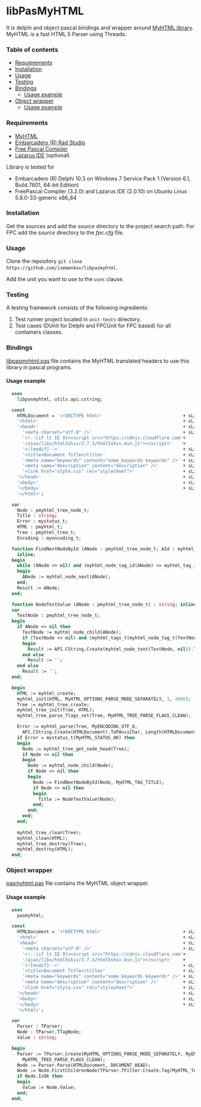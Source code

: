 libPasMyHTML
============
It is delphi and object pascal bindings and wrapper around [MyHTML library](https://github.com/lexborisov/myhtml). MyHTML is a fast HTML 5 Parser using Threads.



### Table of contents

* [Requierements](#requirements)
* [Installation](#installation)
* [Usage](#usage)
* [Testing](#testing)
* [Bindings](#bindings)
  * [Usage example](#usage-example)
* [Object wrapper](#object-wrapper)
  * [Usage example](#usage-example-1)



### Requirements

* [MyHTML](https://github.com/lexborisov/myhtml)
* [Embarcadero (R) Rad Studio](https://www.embarcadero.com)
* [Free Pascal Compiler](http://freepascal.org)
* [Lazarus IDE](http://www.lazarus.freepascal.org/) (optional)

Library is tested for 

- Embarcadero (R) Delphi 10.3 on Windows 7 Service Pack 1 (Version 6.1, Build 7601, 64-bit Edition)
- FreePascal Compiler (3.2.0) and Lazarus IDE (2.0.10) on Ubuntu Linux 5.8.0-33-generic x86_64



### Installation

Get the sources and add the *source* directory to the project search path. For FPC add the *source* directory to the *fpc.cfg* file.



### Usage

Clone the repository `git clone https://github.com/isemenkov/libpasmyhtml`.

Add the unit you want to use to the `uses` clause.



### Testing

A testing framework consists of the following ingredients:
1. Test runner project located in `unit-tests` directory.
2. Test cases (DUnit for Delphi and FPCUnit for FPC based) for all containers classes. 



### Bindings

[libpasmyhtml.pas](https://github.com/isemenkov/libpasmyhtml/blob/master/source/libpasmyhtml.pas) file contains the MyHTML translated headers to use this library in pascal programs.

#### Usage example

```pascal
  uses
    libpasmyhtml, utils.api.cstring;

  const
    HTMLDocument = '<!DOCTYPE html>'                              + sLineBreak +
    '<html>'                                                      + sLineBreak +
    '<head>'                                                      + sLineBreak +
      '<meta charset="utf-8" />'                                  + sLineBreak +
      '<!--[if lt IE 9]><script src="https://cdnjs.cloudflare.com'+
      '/ajax/libs/html5shiv/3.7.3/html5shiv.min.js"></script>'    +
      '<![endif]-->'                                              + sLineBreak +
      '<title>Document Title</title>'                             + sLineBreak +
      '<meta name="keywords" content="some_keywords keywords" />' + sLineBreak +
      '<meta name="description" content="description" />'         + sLineBreak +
      '<link href="style.css" rel="stylesheet">'                  + sLineBreak +
    '</head>'                                                     + sLineBreak +
    '<body>'                                                      + sLineBreak +
    '</body>'                                                     + sLineBreak +
    '</html>';

  var
    Node : pmyhtml_tree_node_t;
    Title : string;
    Error : mystatus_t;
    HTML : pmyhtml_t;
    Tree : pmyhtml_tree_t;
    Encoding : myencoding_t;

  function FindNextNodeById (ANode : pmyhtml_tree_node_t; AId : myhtml_tags_t) : pmyhtml_tree_node_t; 
    inline;
  begin
    while (ANode <> nil) and (myhtml_node_tag_id(ANode) <> myhtml_tag_id_t(AId)) do
    begin
      ANode := myhtml_node_next(ANode);
    end;
    Result := ANode;
  end;

  function NodeTextValue (ANode : pmyhtml_tree_node_t) : string; inline;
  var
    TextNode : pmyhtml_tree_node_t;
  begin
    if ANode <> nil then
      TextNode := myhtml_node_child(ANode);
      if (TextNode <> nil) and (myhtml_tags_t(myhtml_node_tag_t(TextNode)) = MyHTML_TAG__TEXT) then
      begin
        Result := API.CString.Create(myhtml_node_text(TextNode, nil)).ToString;
      end else
        Result := '';
    end else
      Result := '';
  end;

  begin
    HTML := myhtml_create;
    myhtml_init(HTML, MyHTML_OPTIONS_PARSE_MODE_SEPARATELY, 1, 4096);
    Tree := myhtml_tree_create;
    myhtml_tree_init(Tree, HTML);
    myhtml_tree_parse_flags_set(Tree, MyHTML_TREE_PARSE_FLAGS_CLEAN);

    Error := myhtml_parse(Tree, MyENCODING_UTF_8, 
      API.CString.Create(HTMLDocument).ToPAnsiChar, Length(HTMLDocument));
    if Error = mystatus_t(MyHTML_STATUS_OK) then
    begin
      Node := myhtml_tree_get_node_head(Tree);
      if Node <> nil then
      begin
        Node := myhtml_node_child(Node);
        if Node <> nil then
        begin
          Node := FindNextNodeById(Node, MyHTML_TAG_TITLE);
          if Node <> nil then
          begin
            Title := NodeTextValue(Node);
          end;
        end;
      end;
    end;
    
    myhtml_tree_clean(Tree);
    myhtml_clean(HTML);
    myhtml_tree_destroy(Tree);
    myhtml_destroy(HTML);
  end;

```

### Object wrapper

[pasmyhtml.pas](https://github.com/isemenkov/libpasmyhtml/blob/master/source/pasmyhtml.pas) file contains the MyHTML object wrapper.

#### Usage example

```pascal
  uses
    pasmyhtml;

  const
    HTMLDocument = '<!DOCTYPE html>'                              + sLineBreak +
    '<html>'                                                      + sLineBreak +
    '<head>'                                                      + sLineBreak +
      '<meta charset="utf-8" />'                                  + sLineBreak +
      '<!--[if lt IE 9]><script src="https://cdnjs.cloudflare.com'+
      '/ajax/libs/html5shiv/3.7.3/html5shiv.min.js"></script>'    +
      '<![endif]-->'                                              + sLineBreak +
      '<title>Document Title</title>'                             + sLineBreak +
      '<meta name="keywords" content="some_keywords keywords" />' + sLineBreak +
      '<meta name="description" content="description" />'         + sLineBreak +
      '<link href="style.css" rel="stylesheet">'                  + sLineBreak +
    '</head>'                                                     + sLineBreak +
    '<body>'                                                      + sLineBreak +
    '</body>'                                                     + sLineBreak +
    '</html>';

  var
    Parser : TParser;
    Node : TParser.TTagNode;
    Value : string;

  begin
    Parser := TParser.Create(MyHTML_OPTIONS_PARSE_MODE_SEPARATELY, MyENCODE_UTF_8, 1, 4096,
      MyHTML_TREE_PARSE_FLAGS_CLEAN);
    Node := Parser.Parse(HTMLDocument, DOCUMENT_HEAD);
    Node := Node.FirstChildrenNode(TParser.TFilter.Create.Tag(MyHTML_TAG_TITLE));
    if Node.IsOk then
    begin
      Value := Node.Value;
    end;
  end;

```
